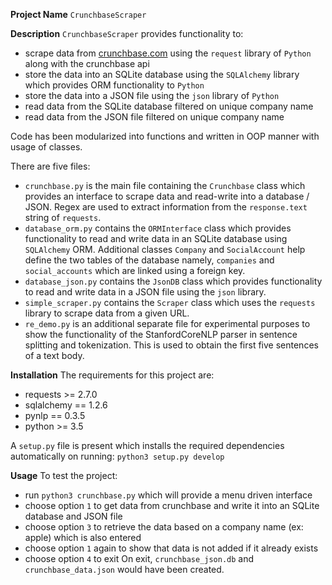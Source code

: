 **Project Name**
`CrunchbaseScraper`

**Description**
`CrunchbaseScraper` provides functionality to:
* scrape data from [crunchbase.com](http://crunchbase.com) using the `request` library of `Python` along with the crunchbase api
* store the data into an SQLite database using the `SQLAlchemy` library which provides ORM functionality to `Python`
* store the data into a JSON file using the `json` library of `Python`
* read data from the SQLite database filtered on unique company name
* read data from the JSON file filtered on unique company name

Code has been modularized into functions and written in OOP manner with usage of classes.

There are five files:
* `crunchbase.py` is the main file containing the `Crunchbase` class which provides an interface to scrape data and read-write into a database / JSON. Regex are used to extract information from the `response.text` string of `requests`.
* `database_orm.py` contains the `ORMInterface`  class which provides functionality to read and write data in an SQLite database using `SQLAlchemy` ORM. Additional classes `Company` and `SocialAccount` help define the two tables of the database namely, `companies` and `social_accounts` which are linked using a foreign key.
* `database_json.py` contains the `JsonDB` class which provides functionality to read and write data in a JSON file using the `json` library.
* `simple_scraper.py` contains the `Scraper` class which uses the `requests` library to scrape data from a given URL.
* `re_demo.py` is an additional separate file for experimental purposes to show the functionality of the StanfordCoreNLP parser in sentence splitting and tokenization. This is used to obtain the first five sentences of a text body.

**Installation**
The requirements for this project are:
* requests >= 2.7.0
* sqlalchemy == 1.2.6
* pynlp == 0.3.5
* python >= 3.5

A `setup.py` file is present which installs the required dependencies automatically on running:
`python3 setup.py develop`

**Usage**
To test the project:
* run `python3 crunchbase.py` which will provide a menu driven interface
* choose option `1` to get data from crunchbase and write it into an SQLite database and JSON file
* choose option `3` to retrieve the data based on a company name (ex: apple) which is also entered
* choose option `1` again to show that data is not added if it already exists
* choose option `4` to exit
On exit, `crunchbase_json.db` and `crunchbase_data.json` would have been created.


